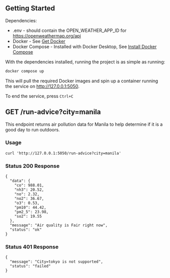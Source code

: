 ## Getting Started
Dependencies:
* .env - should contain the OPEN_WEATHER_APP_ID for https://openweathermap.org/api 
* Docker - See [Get Docker](https://docs.docker.com/get-docker/)
* Docker Compose - Installed with Docker Desktop, See [Install Docker Compose](https://docs.docker.com/compose/install/)

With the dependencies installed, running the project is as simple as running:
```bash
docker compose up
```

This will pull the required Docker images and spin up a container running the service on http://127.0.0.1:5050.

To end the service, press `Ctrl+C`

## GET /run-advice?city=manila
This endpoint returns air pollution data for Manila to help determine if it is a good day to run outdoors. 

### Usage
```
curl 'http://127.0.0.1:5050/run-advice?city=manila'
```

### Status 200 Response
```commandline
{
  "data": {
    "co": 988.01,
    "nh3": 20.52,
    "no": 2.32,
    "no2": 36.67,
    "o3": 0.53,
    "pm10": 44.42,
    "pm2_5": 23.98,
    "so2": 19.55
  },
  "message": "Air quality is Fair right now",
  "status": "ok"
}
```

### Status 401 Response
```commandline
{
  "message": "City=tokyo is not supported",
  "status": "failed"
}
```